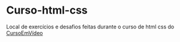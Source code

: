 # Curso-html-css
 Local de exercícios e desafios feitas durante o curso de html css do [CursoEmVídeo](https://www.cursoemvideo.com/)
